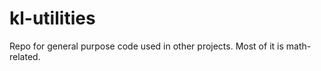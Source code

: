 kl-utilities
============

Repo for general purpose code used in other projects.
Most of it is math-related.